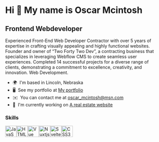 Hi 👋 My name is Oscar Mcintosh
===============================

Frontend Webdeveloper
---------------------

Experienced Front-End Web Developer Contractor with over 5 years of expertise in crafting visually appealing and highly functional websites. Founder and owner of “Two Forty Two Dev”, a contracting business that specializes in leveraging Webflow CMS to create seamless user experiences. Completed 14 successful projects for a diverse range of clients, demonstrating a commitment to excellence, creativity, and innovation. Web Development.

* 🌍  I'm based in Lincoln, Nebraska
* 🖥️  See my portfolio at [My portfolio](http:////oscar-mcintosh.netlify.app/)
* ✉️  You can contact me at [oscar\_mcintosh@msn.com](mailto:oscar_mcintosh@msn.com)
* 🚀  I'm currently working on [A real estate website](http://nerealty.netlify.app/)

### Skills


<p align="left">
<a href="https://developer.mozilla.org/en-US/docs/Web/JavaScript" target="_blank" rel="noreferrer"><img src="https://raw.githubusercontent.com/danielcranney/readme-generator/main/public/icons/skills/javascript-colored.svg" width="36" height="36" alt="JavaScript" /></a><a href="https://developer.mozilla.org/en-US/docs/Glossary/HTML5" target="_blank" rel="noreferrer"><img src="https://raw.githubusercontent.com/danielcranney/readme-generator/main/public/icons/skills/html5-colored.svg" width="36" height="36" alt="HTML5" /></a><a href="https://vuejs.org/" target="_blank" rel="noreferrer"><img src="https://raw.githubusercontent.com/danielcranney/readme-generator/main/public/icons/skills/vuejs-colored.svg" width="36" height="36" alt="Vue" /></a><a href="https://nuxtjs.org/" target="_blank" rel="noreferrer"><img src="https://raw.githubusercontent.com/danielcranney/readme-generator/main/public/icons/skills/nuxtjs-colored.svg" width="36" height="36" alt="Nuxtjs" /></a><a href="https://svelte.dev/" target="_blank" rel="noreferrer"><img src="https://raw.githubusercontent.com/danielcranney/readme-generator/main/public/icons/skills/svelte-colored.svg" width="36" height="36" alt="Svelte" /></a><a href="https://www.w3.org/TR/CSS/#css" target="_blank" rel="noreferrer"><img src="https://raw.githubusercontent.com/danielcranney/readme-generator/main/public/icons/skills/css3-colored.svg" width="36" height="36" alt="CSS3" /></a>
</p>


